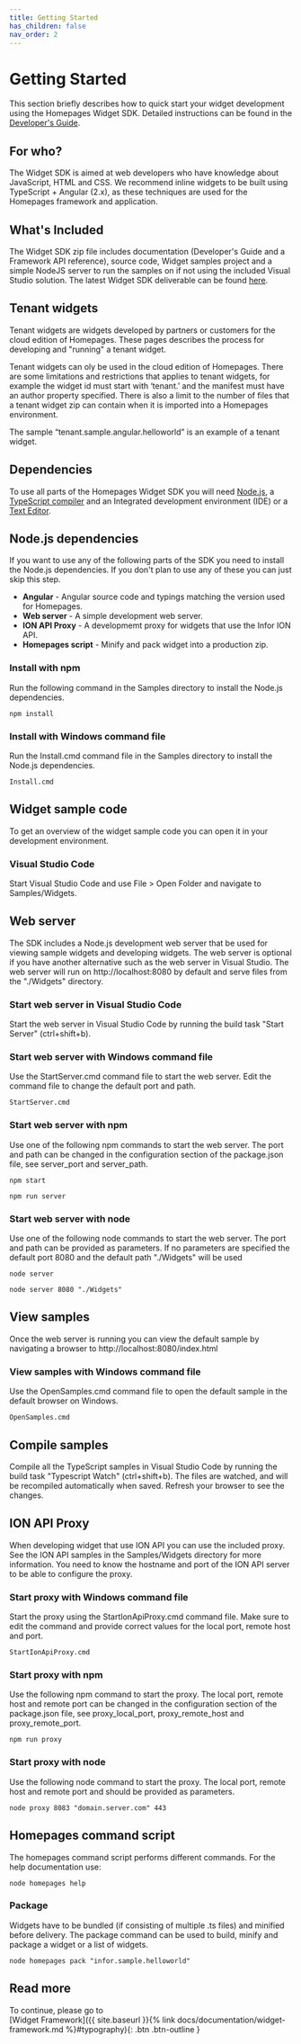 ```yaml
---
title: Getting Started
has_children: false
nav_order: 2
---
```


# Getting Started

This section briefly describes how to quick start your widget development using the Homepages Widget SDK. Detailed instructions can be found in the [Developer's Guide](https://github.com/infor-cloud/homepages-widget-sdk/blob/master/DevelopersGuide.pdf).

## For who?

The Widget SDK is aimed at web developers who have knowledge about JavaScript, HTML and CSS. We recommend inline widgets to be built using TypeScript + Angular (2.x), as these techniques are used for the Homepages framework and application.

## What's Included

The Widget SDK zip file includes documentation (Developer's Guide and a Framework API reference), source code, Widget samples project and a simple NodeJS server to run the samples on if not using the included Visual Studio solution.
The latest Widget SDK deliverable can be found [here](https://github.com/infor-cloud/homepages-widget-sdk).

## Tenant widgets
Tenant widgets are widgets developed by partners or customers for the cloud edition of Homepages. These pages describes the process for developing and "running" a tenant widget.

Tenant widgets can oly be used in the cloud edition of Homepages. There are some limitations and restrictions that applies to tenant widgets, for example the widget id must start with ‘tenant.’ and the manifest must have an author property specified. There is also a limit to the number of files that a tenant widget zip can contain when it is imported into a Homepages environment.

The sample “tenant.sample.angular.helloworld” is an example of a tenant widget.

## Dependencies
To use all parts of the Homepages Widget SDK you will need [Node.js](https://nodejs.org/en/), a [TypeScript compiler](http://www.typescriptlang.org/) and an Integrated development environment (IDE) or a [Text Editor](https://code.visualstudio.com/). 


## Node.js dependencies
If you want to use any of the following parts of the SDK you need to install the Node.js dependencies. If you don't plan to use any of these you can just skip this step.

* <b>Angular</b> - Angular source code and typings matching the version used for Homepages.
* <b>Web server</b> - A simple development web server.
* <b>ION API Proxy</b> - A developmemt proxy for widgets that use the Infor ION API.
* <b>Homepages script</b> - Minify and pack widget into a production zip.

### Install with npm
Run the following command in the Samples directory to install the Node.js dependencies.
```
npm install
```
### Install with Windows command file
Run the Install.cmd command file in the Samples directory to install the Node.js dependencies.
```
Install.cmd
```

## Widget sample code
To get an overview of the widget sample code you can open it in your development environment.

### Visual Studio Code
Start Visual Studio Code and use File > Open Folder and navigate to Samples/Widgets.

## Web server
The SDK includes a Node.js development web server that be used for viewing sample widgets and developing widgets. The web server is optional if you have another alternative such as the web server in Visual Studio. The web server will run on http://localhost:8080 by default and serve files from the "./Widgets" directory.

### Start web server in Visual Studio Code
Start the web server in Visual Studio Code by running the build task "Start Server" (ctrl+shift+b).

### Start web server with Windows command file
Use the StartServer.cmd command file to start the web server. Edit the command file to change the default port and path.
```
StartServer.cmd
```

### Start web server with npm
Use one of the following npm commands to start the web server. The port and path can be changed in the configuration section of the package.json file, see server_port and server_path.
```
npm start
```
```
npm run server
```

### Start web server with node
Use one of the following node commands to start the web server. The port and path can be provided as parameters. If no parameters are specified the default port 8080 and the default path "./Widgets" will be used
```
node server
```
```
node server 8080 "./Widgets"
```

## View samples
Once the web server is running you can view the default sample by navigating a browser to http://localhost:8080/index.html

### View samples with Windows command file
Use the OpenSamples.cmd command file to open the default sample in the default browser on Windows.
```
OpenSamples.cmd
```

## Compile samples
Compile all the TypeScript samples in Visual Studio Code by running the build task "Typescript Watch" (ctrl+shift+b). The files are watched, and will be recompiled automatically when saved. Refresh your browser to see the changes.

## ION API Proxy
When developing widget that use ION API you can use the included proxy. See the ION API samples in the Samples/Widgets directory for more information. You need to know the hostname and port of the ION API server to be able to configure the proxy.

### Start proxy with Windows command file
Start the proxy using the StartIonApiProxy.cmd command file. Make sure to edit the command and provide correct values for the local port, remote  host and port.
```
StartIonApiProxy.cmd
```

### Start proxy with npm
Use the following npm command to start the proxy. The local port, remote host and remote port can be changed in the configuration section of the package.json file, see proxy_local_port, proxy_remote_host and proxy_remote_port.
```
npm run proxy
```

### Start proxy  with node
Use the following node command to start the proxy. The local port, remote host and remote port and  should be provided as parameters.
```
node proxy 8083 "domain.server.com" 443
```

## Homepages command script
The homepages command script performs different commands. For the help documentation use:
```
node homepages help
```
### Package
Widgets have to be bundled (if consisting of multiple .ts files) and minified before delivery. The package command can be used to build, minify and package a widget or a list of widgets.
```
node homepages pack "infor.sample.helloworld"
```

## Read more
To continue, please go to
<br>
[Widget Framework]({{ site.baseurl }}{% link docs/documentation/widget-framework.md %}#typography){: .btn .btn-outline }

